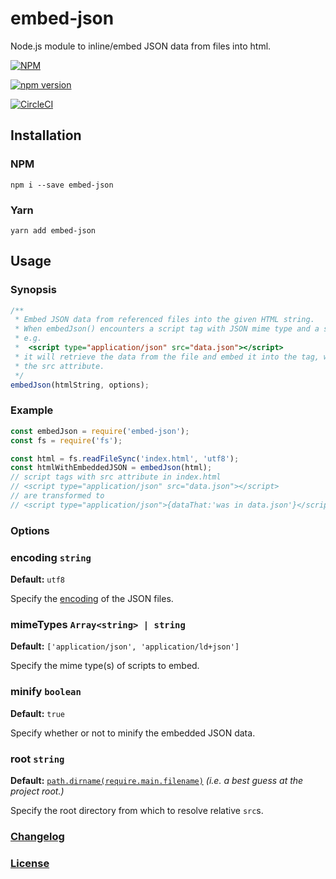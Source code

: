 # embed-json
Node.js module to inline/embed JSON data from files into html.

[![NPM](https://nodei.co/npm/embed-json.png?downloads=true)](https://nodei.co/npm/embed-json/)

[![npm version](https://badge.fury.io/js/embed-json.svg)](http://badge.fury.io/js/embed-json)

[![CircleCI](https://circleci.com/gh/haensl/embed-json.svg?style=svg)](https://circleci.com/gh/haensl/embed-json)

## Installation

### NPM
  `npm i --save embed-json`

### Yarn
  `yarn add embed-json`

## Usage

### Synopsis

```javascript
/**
 * Embed JSON data from referenced files into the given HTML string.
 * When embedJson() encounters a script tag with JSON mime type and a src attribute,
 * e.g.
 *  <script type="application/json" src="data.json"></script>
 * it will retrieve the data from the file and embed it into the tag, while removing
 * the src attribute.
 */
embedJson(htmlString, options);
```

### Example

```javascript
const embedJson = require('embed-json');
const fs = require('fs');

const html = fs.readFileSync('index.html', 'utf8');
const htmlWithEmbeddedJSON = embedJson(html);
// script tags with src attribute in index.html
// <script type="application/json" src="data.json"></script>
// are transformed to
// <script type="application/json">{dataThat:'was in data.json'}</script>
```

### Options

### encoding `string`

**Default:** `utf8`

Specify the [encoding](https://stackoverflow.com/a/14551669/5061949) of the JSON files.

### mimeTypes `Array<string> | string`

**Default:** `['application/json', 'application/ld+json']`

Specify the mime type(s) of scripts to embed.

### minify `boolean`

**Default:** `true`

Specify whether or not to minify the embedded JSON data.

### root `string`

**Default:** [`path.dirname(require.main.filename)`](https://stackoverflow.com/a/18721515/5061949) _(i.e. a best guess at the project root.)_

Specify the root directory from which to resolve relative `src`s.

### [Changelog](CHANGELOG.md)

### [License](LICENSE)
